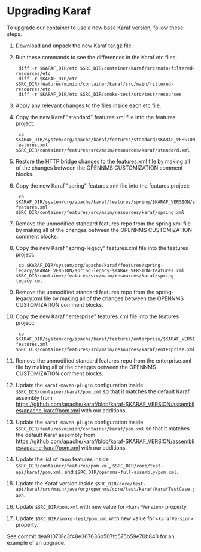 Upgrading Karaf
===============

To upgrade our container to use a new base Karaf version, follow these steps.

1. Download and unpack the new Karaf tar.gz file.
1. Run these commands to see the differences in the Karaf etc files:

        diff -r $KARAF_DIR/etc $SRC_DIR/container/karaf/src/main/filtered-resources/etc
        diff -r $KARAF_DIR/etc $SRC_DIR/features/minion/container/karaf/src/main/filtered-resources/etc
        diff -r $KARAF_DIR/etc $SRC_DIR/smoke-test/src/test/resources

1. Apply any relevant changes to the files inside each etc file.
1. Copy the new Karaf "standard" features.xml file into the features project:

        cp $KARAF_DIR/system/org/apache/karaf/features/standard/$KARAF_VERSION/standard-$KARAF_VERSION-features.xml $SRC_DIR/container/features/src/main/resources/karaf/standard.xml

1. Restore the HTTP bridge changes to the features.xml file by making all of the changes between the OPENNMS CUSTOMIZATION comment blocks.
1. Copy the new Karaf "spring" features.xml file into the features project:

        cp $KARAF_DIR/system/org/apache/karaf/features/spring/$KARAF_VERSION/spring-$KARAF_VERSION-features.xml $SRC_DIR/container/features/src/main/resources/karaf/spring.xml

1. Remove the unmodified standard features repo from the spring.xml file by making all of the changes between the OPENNMS CUSTOMIZATION comment blocks.
1. Copy the new Karaf "spring-legacy" features.xml file into the features project:

        cp $KARAF_DIR/system/org/apache/karaf/features/spring-legacy/$KARAF_VERSION/spring-legacy-$KARAF_VERSION-features.xml $SRC_DIR/container/features/src/main/resources/karaf/spring-legacy.xml

1. Remove the unmodified standard features repo from the spring-legacy.xml file by making all of the changes between the OPENNMS CUSTOMIZATION comment blocks.
1. Copy the new Karaf "enterprise" features.xml file into the features project:

        cp $KARAF_DIR/system/org/apache/karaf/features/enterprise/$KARAF_VERSION/enterprise-$KARAF_VERSION-features.xml $SRC_DIR/container/features/src/main/resources/karaf/enterprise.xml

1. Remove the unmodified standard features repo from the enterprise.xml file by making all of the changes between the OPENNMS CUSTOMIZATION comment blocks.
1. Update the ```karaf-maven-plugin``` configuration inside ```$SRC_DIR/container/karaf/pom.xml``` so that it matches the default Karaf assembly from <https://github.com/apache/karaf/blob/karaf-$KARAF_VERSION/assemblies/apache-karaf/pom.xml> with our additions.
1. Update the ```karaf-maven-plugin``` configuration inside ```$SRC_DIR/features/minion/container/karaf/pom.xml``` so that it matches the default Karaf assembly from <https://github.com/apache/karaf/blob/karaf-$KARAF_VERSION/assemblies/apache-karaf/pom.xml> with our additions.
1. Update the list of repo features inside ```$SRC_DIR/container/features/pom.xml```, ```$SRC_DIR/core/test-api/karaf/pom.xml```, and ```$SRC_DIR/opennms-full-assembly/pom.xml```.
1. Update the Karaf version inside ```$SRC_DIR/core/test-api/karaf/src/main/java/org/opennms/core/test/karaf/KarafTestCase.java```.
1. Update ```$SRC_DIR/pom.xml``` with new value for ```<karafVersion>``` property.
1. Update ```$SRC_DIR/smoke-test/pom.xml``` with new value for ```<karafVersion>``` property.

See commit dea910701c3f48e367636b507fc575b59e70b843 for an example of an upgrade.

